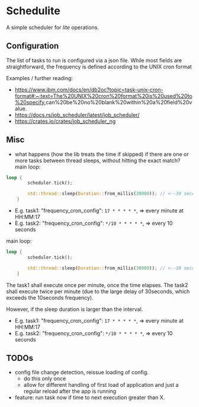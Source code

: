 # Schedulite

A simple scheduler for *lite* operations.

## Configuration

The list of tasks to run is configured via a json file.
While most fields are straightforward, the frequency is defined according to the UNIX cron format

Examples /  further reading:

- <https://www.ibm.com/docs/en/db2oc?topic=task-unix-cron-format#:~:text=The%20UNIX%20cron%20format%20is%20used%20to%20specify>,can%20be%20no%20blank%20within%20a%20field%20value.
- <https://docs.rs/job_scheduler/latest/job_scheduler/>
- <https://crates.io/crates/job_scheduler_ng>

## Misc

- what happens (how the lib treats the time if skipped) if there are one or more tasks between thread sleeps, without hitting the exact match?
main loop:

```rust
loop {
        scheduler.tick();

        std::thread::sleep(Duration::from_millis(30000)); // <--30 seconds delay
    }
```

- E.g. task1: "frequency_cron_config": `17 * * * * *`, => every minute at HH:MM:17
- E.g. task2: "frequency_cron_config": `*/10 * * * * *`, => every 10 seconds

main loop:

```rust
loop {
        scheduler.tick();

        std::thread::sleep(Duration::from_millis(30000)); // <--30 seconds delay
    }
```

The task1 shall execute once per minute, once the time elapses.
The task2 shall execute twice per minute (due to the large delay of 30seconds, which exceeds the 10seconds frequency).

However, if the sleep duration is larger than the interval.

- E.g. task1: "frequency_cron_config": `17 * * * * *`, => every minute at HH:MM:17
- E.g. task2: "frequency_cron_config": `*/10 * * * * *`, => every 10 seconds

## TODOs

- config file change detection, reissue loading of config.
    - do this only once
    - allow for different handling of first load of application and just a regular reload after the app is running
- feature: run task now if time to next execution greater than X.
